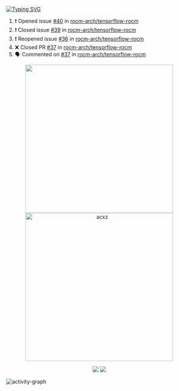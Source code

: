 [![Typing SVG](https://readme-typing-svg.herokuapp.com?size=16&color=AFFFA3&multiline=true&height=75&lines=contributing+to+robotics%2Faerospace%2Fml%2Fgpu+software;packaging+it+for+archlinux;ricer)](https://git.io/typing-svg)

<!--START_SECTION:activity-->
1. ❗️ Opened issue [#40](https://github.com/rocm-arch/tensorflow-rocm/issues/40) in [rocm-arch/tensorflow-rocm](https://github.com/rocm-arch/tensorflow-rocm)
2. ❗️ Closed issue [#39](https://github.com/rocm-arch/tensorflow-rocm/issues/39) in [rocm-arch/tensorflow-rocm](https://github.com/rocm-arch/tensorflow-rocm)
3. ❗️ Reopened issue [#36](https://github.com/rocm-arch/tensorflow-rocm/issues/36) in [rocm-arch/tensorflow-rocm](https://github.com/rocm-arch/tensorflow-rocm)
4. ❌ Closed PR [#37](https://github.com/rocm-arch/tensorflow-rocm/pull/37) in [rocm-arch/tensorflow-rocm](https://github.com/rocm-arch/tensorflow-rocm)
5. 🗣 Commented on [#37](https://github.com/rocm-arch/tensorflow-rocm/issues/37) in [rocm-arch/tensorflow-rocm](https://github.com/rocm-arch/tensorflow-rocm)
<!--END_SECTION:activity-->

<p align="center">
  <img width="400em" src=https://github-readme-stats.vercel.app/api?username=acxz&include_all_commits=true&show_icons=true />
  <img width="400em" src="https://github-readme-streak-stats.herokuapp.com/?user=acxz&" alt="acxz" />
</p>

<p align="center">
  <img src=https://github-readme-stats.vercel.app/api/top-langs/?username=acxz&layout=compact />
  <img src=https://github-profile-trophy.vercel.app/?username=acxz&row=2&column=4 />
</p>

![activity-graph](https://activity-graph.herokuapp.com/graph?username=acxz&theme=aqua)
